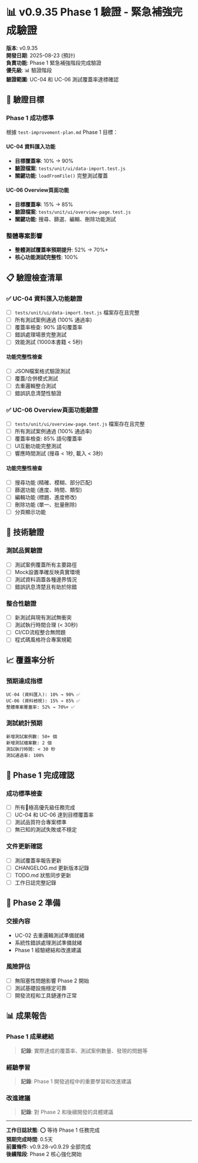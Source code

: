 # 📊 v0.9.35 Phase 1 驗證 - 緊急補強完成驗證

**版本**: v0.9.35  
**開發日期**: 2025-08-23 (預計)  
**負責功能**: Phase 1 緊急補強階段完成驗證  
**優先級**: 📊 驗證階段  
**驗證範圍**: UC-04 和 UC-06 測試覆蓋率達標確認

## 🎯 驗證目標

### Phase 1 成功標準

根據 `test-improvement-plan.md` Phase 1 目標：

#### UC-04 資料匯入功能

- **目標覆蓋率**: 10% → 90%
- **驗證檔案**: `tests/unit/ui/data-import.test.js`
- **關鍵功能**: `loadFromFile()` 完整測試覆蓋

#### UC-06 Overview頁面功能

- **目標覆蓋率**: 15% → 85%
- **驗證檔案**: `tests/unit/ui/overview-page.test.js`
- **關鍵功能**: 搜尋、篩選、編輯、刪除功能測試

### 整體專案影響

- **整體測試覆蓋率預期提升**: 52% → 70%+
- **核心功能測試完整性**: 100%

## 📋 驗證檢查清單

### ✅ UC-04 資料匯入功能驗證

- [ ] `tests/unit/ui/data-import.test.js` 檔案存在且完整
- [ ] 所有測試案例通過 (100% 通過率)
- [ ] 覆蓋率檢查: 90% 語句覆蓋率
- [ ] 錯誤處理場景完整測試
- [ ] 效能測試 (1000本書籍 < 5秒)

#### 功能完整性檢查

- [ ] JSON檔案格式驗證測試
- [ ] 覆蓋/合併模式測試
- [ ] 去重邏輯整合測試
- [ ] 錯誤訊息清楚性驗證

### ✅ UC-06 Overview頁面功能驗證

- [ ] `tests/unit/ui/overview-page.test.js` 檔案存在且完整
- [ ] 所有測試案例通過 (100% 通過率)
- [ ] 覆蓋率檢查: 85% 語句覆蓋率
- [ ] UI互動功能完整測試
- [ ] 響應時間測試 (搜尋 < 1秒, 載入 < 3秒)

#### 功能完整性檢查

- [ ] 搜尋功能 (精確、模糊、部分匹配)
- [ ] 篩選功能 (進度、時間、類型)
- [ ] 編輯功能 (標題、進度修改)
- [ ] 刪除功能 (單一、批量刪除)
- [ ] 分頁顯示功能

## 🔬 技術驗證

### 測試品質驗證

- [ ] 測試案例覆蓋所有主要路徑
- [ ] Mock設置準確反映真實環境
- [ ] 測試資料涵蓋各種邊界情況
- [ ] 錯誤訊息清楚且有助於除錯

### 整合性驗證

- [ ] 新測試與現有測試無衝突
- [ ] 測試執行時間合理 (< 30秒)
- [ ] CI/CD流程整合無問題
- [ ] 程式碼風格符合專案規範

## 📈 覆蓋率分析

### 預期達成指標

```
UC-04 (資料匯入): 10% → 90% ✅
UC-06 (資料檢視): 15% → 85% ✅
整體專案覆蓋率: 52% → 70%+ ✅
```

### 測試統計預期

```
新增測試案例數: 50+ 個
新增測試檔案數: 2 個
測試執行時間: < 30 秒
測試通過率: 100%
```

## 🚀 Phase 1 完成確認

### 成功標準檢查

- [ ] 所有🔴極高優先級任務完成
- [ ] UC-04 和 UC-06 達到目標覆蓋率
- [ ] 測試品質符合專案標準
- [ ] 無已知的測試失敗或不穩定

### 文件更新確認

- [ ] 測試覆蓋率報告更新
- [ ] CHANGELOG.md 更新版本記錄
- [ ] TODO.md 狀態同步更新
- [ ] 工作日誌完整記錄

## 🔄 Phase 2 準備

### 交接內容

- UC-02 去重邏輯測試準備就緒
- 系統性錯誤處理測試準備就緒
- Phase 1 經驗總結和改進建議

### 風險評估

- [ ] 無阻塞性問題影響 Phase 2 開始
- [ ] 測試基礎設施穩定可靠
- [ ] 開發流程和工具鏈運作正常

## 📊 成果報告

### Phase 1 成果總結

> **記錄**: 實際達成的覆蓋率、測試案例數量、發現的問題等

### 經驗學習

> **記錄**: Phase 1 開發過程中的重要學習和改進建議

### 改進建議

> **記錄**: 對 Phase 2 和後續開發的具體建議

---

**工作日誌狀態**: ⭕ 等待 Phase 1 任務完成  
**預期完成時間**: 0.5天  
**前置條件**: v0.9.28-v0.9.29 全部完成  
**後續階段**: Phase 2 核心強化開始
